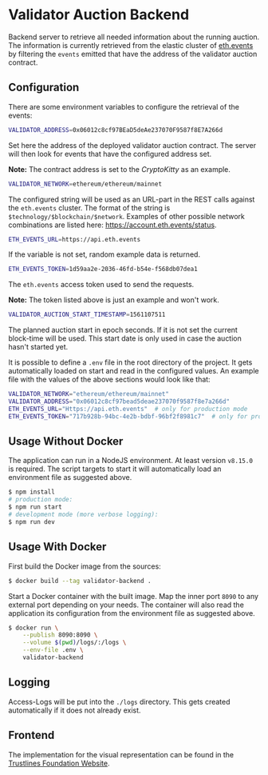 # Validator Auction Backend

Backend server to retrieve all needed information about the running auction. The
information is currently retrieved from the elastic cluster of
[eth.events](https://eth.events/) by filtering the `events` emitted that have
the address of the validator auction contract.

## Configuration

There are some environment variables to configure the retrieval of the events:

```sh
VALIDATOR_ADDRESS=0x06012c8cf97BEaD5deAe237070F9587f8E7A266d
```

Set here the address of the deployed validator auction contract. The server will
then look for events that have the configured address set.

**Note:** The contract address is set to the _CryptoKitty_ as an example.

```sh
VALIDATOR_NETWORK=ethereum/ethereum/mainnet
```

The configured string will be used as an URL-part in the REST calls against the
`eth.events` cluster. The format of the string is
`$technology/$blockchain/$network`. Examples of other possible network
combinations are listed here: https://account.eth.events/status.

```sh
ETH_EVENTS_URL=https://api.eth.events
```

If the variable is not set, random example data is returned.

```sh
ETH_EVENTS_TOKEN=1d59aa2e-2036-46fd-b54e-f568db07dea1
```

The `eth.events` access token used to send the requests.

**Note:** The token listed above is just an example and won't work.

```sh
VALIDATOR_AUCTION_START_TIMESTAMP=1561107511
```

The planned auction start in epoch seconds. If it is not set the current
block-time will be used. This start date is only used in case the auction hasn't
started yet.

It is possible to define a `.env` file in the root directory of the project. It
gets automatically loaded on start and read in the configured values. An example
file with the values of the above sections would look like that:

```sh
VALIDATOR_NETWORK="ethereum/ethereum/mainnet"
VALIDATOR_ADDRESS="0x06012c8cf97bead5deae237070f9587f8e7a266d"
ETH_EVENTS_URL="Https://api.eth.events"  # only for production mode
ETH_EVENTS_TOKEN="717b928b-94bc-4e2b-bdbf-96bf2f8981c7"  # only for production mode
```

## Usage Without Docker

The application can run in a NodeJS environment. At least version `v8.15.0` is
required. The script targets to start it will automatically load an environment
file as suggested above.

```sh
$ npm install
# production mode:
$ npm run start
# development mode (more verbose logging):
$ npm run dev
```

## Usage With Docker

First build the Docker image from the sources:

```sh
$ docker build --tag validator-backend .
```

Start a Docker container with the built image. Map the inner port `8090` to any
external port depending on your needs. The container will also read the
application its configuration from the environment file as suggested above.

```sh
$ docker run \
    --publish 8090:8090 \
    --volume $(pwd)/logs/:/logs \
    --env-file .env \
    validator-backend
```

## Logging

Access-Logs will be put into the `./logs` directory. This gets created
automatically if it does not already exist.

## Frontend

The implementation for the visual representation can be found in the [Trustlines Foundation Website](https://github.com/trustlines-protocol/www.trustlines.foundation/tree/master/src/js/auction).
